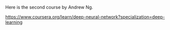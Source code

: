 Here is the second course by Andrew Ng.

https://www.coursera.org/learn/deep-neural-network?specialization=deep-learning
